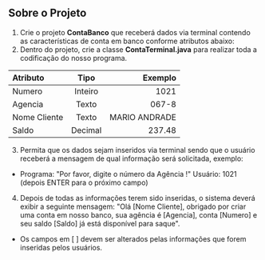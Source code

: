## Sobre o Projeto

 1. Crie o projeto **ContaBanco** que receberá dados via terminal contendo as características de conta em banco conforme atributos abaixo:
 2. Dentro do projeto, crie a classe **ContaTerminal.java** para realizar toda a codificação do nosso programa.

| Atributo | Tipo | Exemplo |
| :---     | :---: |   ---:  |
| Numero   | Inteiro | 1021 |
| Agencia | Texto  | 067-8 |
| Nome Cliente | Texto | MARIO ANDRADE |
| Saldo  | Decimal  | 237.48  |

3. Permita que os dados sejam inseridos via terminal sendo que o usuário receberá a mensagem de qual informação será solicitada, exemplo:
- Programa: "Por favor, digite o número da Agência !"
Usuário: 1021 (depois ENTER para o próximo campo)

4. Depois de todas as informações terem sido inseridas, o sistema deverá exibir a seguinte mensagem:
"Olá [Nome Cliente], obrigado por criar uma conta em nosso banco, sua agência é [Agencia], conta [Numero] e seu saldo [Saldo] já está disponível para saque".

- Os campos em [ ] devem ser alterados pelas informações que forem inseridas pelos usuários.
